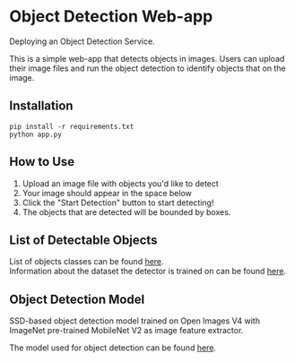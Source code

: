 # Object Detection Web-app

Deploying an Object Detection Service.  
    
This is a simple web-app that detects objects in images. Users can upload their image files and run the object detection to identify objects that on the image.  

## Installation

```
pip install -r requirements.txt  
python app.py
```

## How to Use
1. Upload an image file with objects you'd like to detect
2. Your image should appear in the space below
3. Click the "Start Detection" button to start detecting!
4. The objects that are detected will be bounded by boxes.

## List of Detectable Objects

List of objects classes can be found [here](https://storage.googleapis.com/openimages/2018_04/class-descriptions-boxable.csv).  
Information about the dataset the detector is trained on can be found [here](https://storage.googleapis.com/openimages/web/factsfigures_v4.html).

## Object Detection Model
SSD-based object detection model trained on Open Images V4 with ImageNet pre-trained MobileNet V2 as image feature extractor.  
  
The model used for object detection can be found [here](https://tfhub.dev/google/openimages_v4/ssd/mobilenet_v2/1).




